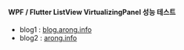#### WPF / Flutter ListView VirtualizingPanel 성능 테스트

- blog1 : [blog.arong.info](https://blog.arong.info/etc/2022/12/21/%EA%B8%B0%ED%83%80-WPF%EC%99%80-Flutter-ListView-Recycle%EA%B2%B0%EA%B3%BC-%EB%B9%84%EA%B5%90.html)
- blog2 : [arong.info](https://arong.info/List/ContentsView/2358)
